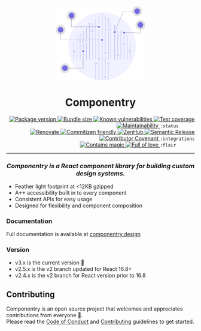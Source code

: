 <br />
<br />
<div align="center">
  <img src="./docs/assets/icon.png" width="240" alt="circuits" />  
</div>
<h1 align="center">Componentry</h1>

<div align="right">
  <!-- prettier-ignore-start -->
  <a href="https://www.npmjs.com/package/componentry">
    <img src="https://img.shields.io/npm/v/componentry" alt="Package version" valign="text-top"/>
  </a>
  <a href="https://bundlephobia.com/result?p=componentry">
    <img src="https://img.shields.io/bundlephobia/minzip/componentry" alt="Bundle size" valign="text-top" />
  </a>
  <a href="https://snyk.io/test/github/crystal-ball/componentry?targetFile=package.json">
    <img src="https://snyk.io/test/github/crystal-ball/componentry/badge.svg?targetFile=package.json" alt="Known vulnerabilities" valign="text-top" />
  </a>
  <a href="https://codeclimate.com/github/crystal-ball/componentry/test_coverage">
    <img src="https://api.codeclimate.com/v1/badges/7cadedbd49251df31254/test_coverage" alt="Test coverage" valign="text-top" />
  </a>
  <a href="https://codeclimate.com/github/crystal-ball/componentry/maintainability">
    <img src="https://api.codeclimate.com/v1/badges/7cadedbd49251df31254/maintainability" alt="Maintainability" valign="text-top"/>
  </a>
  <code>:status&nbsp;&nbsp;&nbsp;&nbsp;&nbsp;&nbsp;</code>

  <br />
  <a href="https://renovatebot.com/">
    <img src="https://img.shields.io/badge/Renovate-enabled-32c3c2.svg" alt="Renovate" valign="text-top" />
  </a>
  <a href="https://commitizen.github.io/cz-cli/">
    <img src="https://img.shields.io/badge/Commitizen-%E2%9C%93%20friendly-10e67b" alt="Commitizen friendly" valign="text-top" />
  </a>
  <a href="https://github.com/crystal-ball/componentry#workspaces/-projects-5b88b5c9af3c0a2186966767/board?repos=85410774">
    <img src="https://img.shields.io/badge/ZenHub-managed-5e60ba.svg" alt="ZenHub" valign="text-top" />
  </a>
  <a href="https://semantic-release.gitbook.io/semantic-release/">
    <img src="https://img.shields.io/badge/%F0%9F%93%A6%F0%9F%9A%80-semantic_release-e10079.svg" alt="Semantic Release" valign="text-top"/>
  </a>
  <a href="./CODE_OF_CONDUCT.md">
    <img src="https://img.shields.io/badge/Contributor%20Covenant-v2.0-de8cf2.svg" alt="Contributor Covenant" valign="text-top" />
  </a>
  <code>:integrations</code>

  <br />
  <a href="https://github.com/crystal-ball">
    <img src="https://img.shields.io/badge/%F0%9F%94%AE%E2%9C%A8-contains_magic-D831D7.svg" alt="Contains magic" valign="text-top" />
  </a>
  <a href="https://github.com/crystal-ball/crystal-ball.github.io">
    <img src="https://img.shields.io/badge/%F0%9F%92%96%F0%9F%8C%88-full_of_love-F5499E.svg" alt="Full of love" valign="text-top" />
  </a>
  <code>:flair&nbsp;&nbsp;&nbsp;&nbsp;&nbsp;&nbsp;&nbsp;</code>
  <!-- prettier-ignore-end -->
</div>

---

<h3 align="center">
  <em>Componentry is a React component library for building custom design systems.</em>
</h3>

- Feather light footprint at <12KB gzipped
- A++ accessibility built in to every component
- Consistent APIs for easy usage
- Designed for flexibility and component composition

### Documentation

Full documentation is available at
[componentry.design](https://componentry.design)

### Version

- v3.x is the current version 🎉
- v2.5.x is the v2 branch updated for React 16.8+
- v2.4.x is the v2 branch for React version prior to 16.8

## Contributing

Componentry is an open source project that welcomes and appreciates
contributions from everyone 🙌. <br /> Please read the
[Code of Conduct](./CODE_OF_CONDUCT.md) and
[Contributing](./.github/CONTRIBUTING.md) guidelines to get started.
